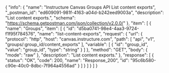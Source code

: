 {
  "info": {
    "name": "Instructure Canvas Groups API List content exports",
    "_postman_id": "ed609091-981f-4163-a04d-b242eed9003a",
    "description": "List content exports.",
    "schema": "https://schema.getpostman.com/json/collection/v2.0.0/"
  },
  "item": [
    {
      "name": "Groups",
      "item": [
        {
          "id": "d5ba0741-98e4-4aa3-9724-f1f95f784576",
          "name": "list-content-exports",
          "request": {
            "url": {
              "protocol": "http",
              "host": "canvas.instructure.com",
              "path": [
                "api",
                "v1",
                "groups/:group_id/content_exports"
              ],
              "variable": [
                {
                  "id": "group_id",
                  "value": "group_id",
                  "type": "string"
                }
              ]
            },
            "method": "GET",
            "body": {
              "mode": "raw"
            },
            "description": "List content exports."
          },
          "response": [
            {
              "status": "OK",
              "code": 200,
              "name": "Response_200",
              "id": "95c6b580-c90e-40c0-8dbc-7f964a4556ad"
            }
          ]
        }
      ]
    }
  ]
}